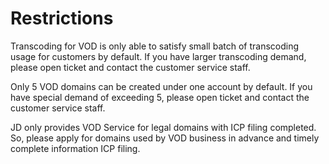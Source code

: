 # Restrictions

Transcoding for VOD is only able to satisfy small batch of transcoding usage for customers by default. If you have larger transcoding demand, please open ticket and contact the customer service staff. 
 
Only 5 VOD domains can be created under one account by default. If you have special demand of exceeding 5, please open ticket and contact the customer service staff. 
 
JD only provides VOD Service for legal domains with ICP filing completed. So, please apply for domains used by VOD business in advance and timely complete information ICP filing.
